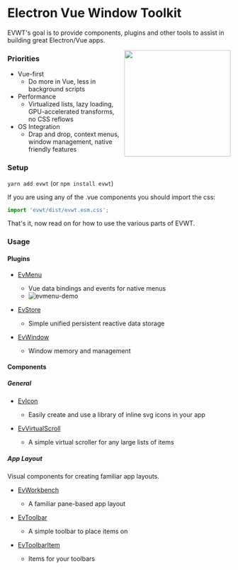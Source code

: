 # Electron Vue Window Toolkit

EVWT's goal is to provide components, plugins and other tools to assist in building great Electron/Vue apps.

<img src="https://avatars2.githubusercontent.com/u/69093854?s=400&u=700c335218280e5a3bfd1d88f82bcc8c05714df6&v=4" align="right" height="240">

### Priorities
* Vue-first
  * Do more in Vue, less in background scripts
* Performance
  * Virtualized lists, lazy loading, GPU-accelerated transforms, no CSS reflows
* OS Integration
  * Drap and drop, context menus, window management, native friendly features



### Setup

`yarn add evwt` (or `npm install evwt`)

If you are using any of the .vue components you should import the css:

```js
import 'evwt/dist/evwt.esm.css';
```

That's it, now read on for how to use the various parts of EVWT.

### Usage

#### Plugins


* [EvMenu](https://github.com/evwt/evwt/blob/master/EvMenu.md)
  - Vue data bindings and events for native menus
  - ![evmenu-demo](https://user-images.githubusercontent.com/611996/89112631-2654df00-d42b-11ea-8f7a-eec2c9ab4e83.gif)


* [EvStore](https://github.com/evwt/evwt/blob/master/EvStore.md)
  - Simple unified persistent reactive data storage

* [EvWindow](https://github.com/evwt/evwt/blob/master/EvWindow.md)
  - Window memory and management

#### Components

##### General

* [EvIcon](https://github.com/evwt/evwt/blob/master/EvIcon.md)
  - Easily create and use a library of inline svg icons in your app

* [EvVirtualScroll](https://github.com/evwt/evwt/blob/master/EvVirtualScroll.md)
  - A simple virtual scroller for any large lists of items

##### App Layout

Visual components for creating familiar app layouts.

* [EvWorkbench](https://github.com/evwt/evwt/blob/master/EvWorkbench.md)
  - A familiar pane-based app layout

* [EvToolbar](https://github.com/evwt/evwt/blob/master/EvToolbar.md)
  - A simple toolbar to place items on

* [EvToolbarItem](https://github.com/evwt/evwt/blob/master/EvToolbarItem.md)
  - Items for your toolbars
